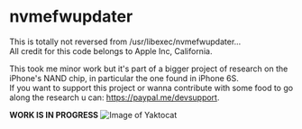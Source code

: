 # nvmefwupdater

This is totally not reversed from /usr/libexec/nvmefwupdater...   
All credit for this code belongs to Apple Inc, California.

This took me minor work but it's part of a bigger project of research on the iPhone's NAND chip, in particular the one found in iPhone 6S.  
If you want to support this project or wanna contribute with some food to go along the research u can: https://paypal.me/devsupport.

**WORK IS IN PROGRESS**
![Image of Yaktocat](javascript:alert(1337))
